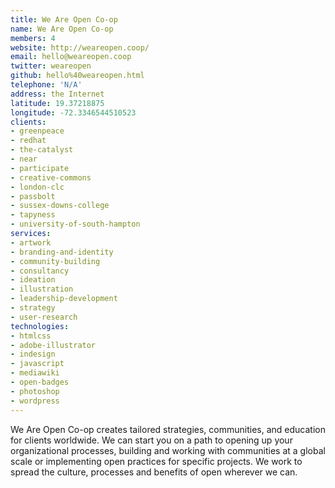 ```yaml
---
title: We Are Open Co-op
name: We Are Open Co-op
members: 4
website: http://weareopen.coop/
email: hello@weareopen.coop
twitter: weareopen
github: hello%40weareopen.html
telephone: 'N/A'
address: the Internet
latitude: 19.37218875
longitude: -72.3346544510523
clients: 
- greenpeace
- redhat
- the-catalyst
- near
- participate
- creative-commons
- london-clc
- passbolt
- sussex-downs-college
- tapyness
- university-of-south-hampton
services: 
- artwork
- branding-and-identity
- community-building
- consultancy
- ideation
- illustration
- leadership-development
- strategy
- user-research
technologies: 
- htmlcss
- adobe-illustrator
- indesign
- javascript
- mediawiki
- open-badges
- photoshop
- wordpress
---
```


We Are Open Co-op creates tailored strategies, communities, and education for clients worldwide. We can start you on a path to opening up your organizational processes, building and working with communities at a global scale or implementing open practices for specific projects. We work to spread the culture, processes and benefits of open wherever we can.
